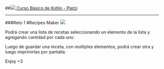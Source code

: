 ##[![](https://static.platzi.com/media/achievements/badges-basico-kotlin-eb602c4e-0ddb-469c-8a52-a9516484a1f5.png) Curso Básico de Kotlin - Platzi](https://platzi.com/clases/kotlin/)

---

###Reto 1
#Recipes Maker
![](https://static.platzi.com/media/user_upload/Captura%20de%20Pantalla%202019-04-07%20a%20la%28s%29%2023.47.03-8f4677b6-8a1c-4506-aa37-8bf01226c23a.jpg)


Podrá crear una lista de recetas seleccionando un elemento de la lista y agregando cantidad por cada uno.

Luego de guardar una receta, con multiples elementos, podrá crear otra y luego imprimirlas por pantalla. 

Enjoy <3
